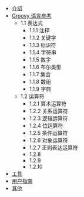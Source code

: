 # 
* [介绍](README.md)
* [Groovy 语言参考](chapter1/README.md)
   * 1.1 表达式
       * 1.1.1 注释
       * 1.1.2 关键字
       * 1.1.3 标识符
       * 1.1.4 字符串
       * 1.1.5 数字
       * 1.1.6 布尔类型
       * 1.1.7 集合
       * 1.1.8 数组
       * 1.1.9 字典
   * 1.2 运算符
     * 1.2.1 算术运算符
     * 1.2.2 关系运算符
     * 1.2.3 逻辑运算符
     * 1.2.4 位运算符
     * 1.2.5 条件运算符
     * 1.2.6 对象运算符
     * 1.2.7 正则表达运算符
     * 1.2.8
     * 1.2.9
     * 1.2.10
* [工具](chapter2/README.md)
* [用户指南](chapter3/README.md)
* [其他](chapter4/README.md)

